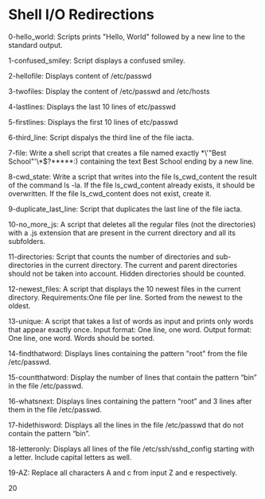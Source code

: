 # Shell I/O Redirections
0-hello_world: Scripts prints "Hello, World" followed by a new line to the standard output.

1-confused_smiley: Script displays a confused smiley.

2-hellofile: Displays content of /etc/passwd

3-twofiles: Display the content of /etc/passwd and /etc/hosts

4-lastlines: Displays the last 10 lines of etc/passwd

5-firstlines: Displays the first 10 lines of etc/passwd

6-third_line: Script dispalys the third line of the file iacta.

7-file: Write a shell script that creates a file named exactly \*\\'"Best School"\'\\*$\?\*\*\*\*\*:) containing the text Best School ending by a new line.

8-cwd_state: Write a script that writes into the file ls_cwd_content the result of the command ls -la. If the file ls_cwd_content already exists, it should be overwritten. If the file ls_cwd_content does not exist, create it.

9-duplicate_last_line: Script that duplicates the last line of the file iacta.

10-no_more_js: A script that deletes all the regular files (not the directories) with a .js extension that are present in the current directory and all its subfolders.

11-directories: Script that counts the number of directories and sub-directories in the current directory. The current and parent directories should not be taken into account. Hidden directories should be counted.

12-newest_files: A script that displays the 10 newest files in the current directory.
Requirements:One file per line. Sorted from the newest to the oldest.

13-unique: A script that takes a list of words as input and prints only words that appear exactly once. Input format: One line, one word. Output format: One line, one word. Words should be sorted.

14-findthatword: Displays lines containing the pattern "root" from the file /etc/passwd.

15-countthatword: Display the number of lines that contain the pattern “bin” in the file /etc/passwd.

16-whatsnext: Displays lines containing the pattern “root” and 3 lines after them in the file /etc/passwd.

17-hidethisword: Displays all the lines in the file /etc/passwd that do not contain the pattern “bin”.

18-letteronly: Displays all lines of the file /etc/ssh/sshd_config starting with a letter. Include capital letters as well.

19-AZ: Replace all characters A and c from input Z and e respectively.

20
